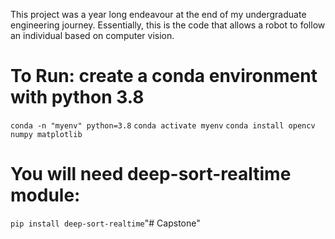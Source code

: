This project was a year long endeavour at the end of my undergraduate engineering journey. Essentially, this is the code that allows a robot to follow an individual based on computer vision.

# To Run: create a conda environment with python 3.8
``` conda -n "myenv" python=3.8 ```
``` conda activate myenv ```
``` conda install opencv numpy matplotlib ```

# You will need deep-sort-realtime module: 
``` pip install deep-sort-realtime ```"# Capstone" 
